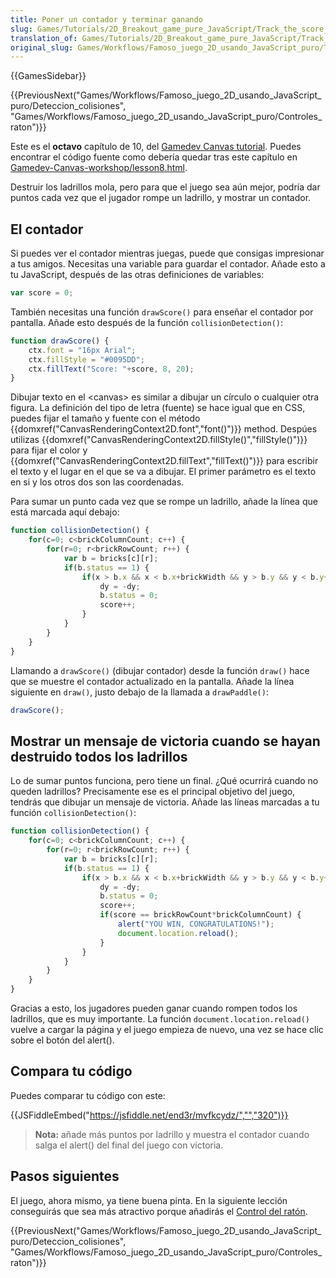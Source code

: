 ```yaml
---
title: Poner un contador y terminar ganando
slug: Games/Tutorials/2D_Breakout_game_pure_JavaScript/Track_the_score_and_win
translation_of: Games/Tutorials/2D_Breakout_game_pure_JavaScript/Track_the_score_and_win
original_slug: Games/Workflows/Famoso_juego_2D_usando_JavaScript_puro/Track_the_score_and_win
---
```


{{GamesSidebar}}

{{PreviousNext("Games/Workflows/Famoso_juego_2D_usando_JavaScript_puro/Deteccion_colisiones", "Games/Workflows/Famoso_juego_2D_usando_JavaScript_puro/Controles_raton")}}

Este es el **octavo** capítulo de 10, del [Gamedev Canvas tutorial](/es/docs/Games/Workflows/Breakout_game_from_scratch). Puedes encontrar el código fuente como debería quedar tras este capítulo en [Gamedev-Canvas-workshop/lesson8.html](https://github.com/end3r/Gamedev-Canvas-workshop/blob/gh-pages/lesson08.html).

Destruir los ladrillos mola, pero para que el juego sea aún mejor, podría dar puntos cada vez que el jugador rompe un ladrillo, y mostrar un contador.

## El contador

Si puedes ver el contador mientras juegas, puede que consigas impresionar a tus amigos. Necesitas una variable para guardar el contador. Añade esto a tu JavaScript, después de las otras definiciones de variables:

```js
var score = 0;
```

También necesitas una función `drawScore()` para enseñar el contador por pantalla. Añade esto después de la función `collisionDetection()`:

```js
function drawScore() {
    ctx.font = "16px Arial";
    ctx.fillStyle = "#0095DD";
    ctx.fillText("Score: "+score, 8, 20);
}
```

Dibujar texto en el \<canvas> es similar a dibujar un círculo o cualquier otra figura. La definición del tipo de letra (fuente) se hace igual que en CSS, puedes fijar el tamaño y fuente con el método {{domxref("CanvasRenderingContext2D.font","font()")}} method. Despúes utilizas {{domxref("CanvasRenderingContext2D.fillStyle()","fillStyle()")}} para fijar el color y {{domxref("CanvasRenderingContext2D.fillText","fillText()")}} para escribir el texto y el lugar en el que se va a dibujar. El primer parámetro es el texto en si y los otros dos son las coordenadas.

Para sumar un punto cada vez que se rompe un ladrillo, añade la línea que está marcada aquí debajo:

```js
function collisionDetection() {
    for(c=0; c<brickColumnCount; c++) {
        for(r=0; r<brickRowCount; r++) {
            var b = bricks[c][r];
            if(b.status == 1) {
                if(x > b.x && x < b.x+brickWidth && y > b.y && y < b.y+brickHeight) {
                    dy = -dy;
                    b.status = 0;
                    score++;
                }
            }
        }
    }
}
```

Llamando a `drawScore()` (dibujar contador) desde la función `draw()` hace que se muestre el contador actualizado en la pantalla. Añade la línea siguiente en `draw()`, justo debajo de la llamada a `drawPaddle()`:

```js
drawScore();
```

## Mostrar un mensaje de victoria cuando se hayan destruido todos los ladrillos

Lo de sumar puntos funciona, pero tiene un final. ¿Qué ocurrirá cuando no queden ladrillos? Precisamente ese es el principal objetivo del juego, tendrás que dibujar un mensaje de victoria. Añade las líneas marcadas a tu función `collisionDetection()`:

```js
function collisionDetection() {
    for(c=0; c<brickColumnCount; c++) {
        for(r=0; r<brickRowCount; r++) {
            var b = bricks[c][r];
            if(b.status == 1) {
                if(x > b.x && x < b.x+brickWidth && y > b.y && y < b.y+brickHeight) {
                    dy = -dy;
                    b.status = 0;
                    score++;
                    if(score == brickRowCount*brickColumnCount) {
                        alert("YOU WIN, CONGRATULATIONS!");
                        document.location.reload();
                    }
                }
            }
        }
    }
}
```

Gracias a esto, los jugadores pueden ganar cuando rompen todos los ladrillos, que es muy importante. La función `document.location.reload()` vuelve a cargar la página y el juego empieza de nuevo, una vez se hace clic sobre el botón del alert().

## Compara tu código

Puedes comparar tu código con este:

{{JSFiddleEmbed("https://jsfiddle.net/end3r/mvfkcydz/","","320")}}

> **Nota:** añade más puntos por ladrillo y muestra el contador cuando salga el alert() del final del juego con victoria.

## Pasos siguientes

El juego, ahora mismo, ya tiene buena pinta. En la siguiente lección conseguirás que sea más atractivo porque añadirás el [Control del ratón](/es/docs/Games/Workflows/Famoso_juego_2D_usando_JavaScript_puro/Controles_raton).

{{PreviousNext("Games/Workflows/Famoso_juego_2D_usando_JavaScript_puro/Deteccion_colisiones", "Games/Workflows/Famoso_juego_2D_usando_JavaScript_puro/Controles_raton")}}
